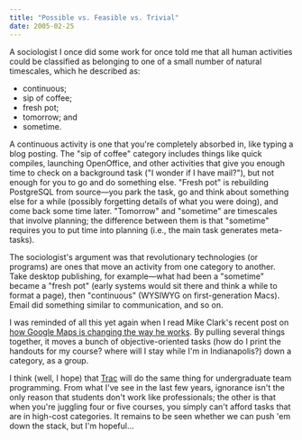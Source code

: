 ```yaml
---
title: "Possible vs. Feasible vs. Trivial"
date: 2005-02-25
---
```

A sociologist I once did some work for once told me that all human activities could be classified as belonging to one of a small number of natural timescales, which he described as:
<ul>
  <li>continuous;</li>
  <li>sip of coffee;</li>
  <li>fresh pot;</li>
  <li>tomorrow; and</li>
  <li>sometime.</li>
</ul>
A continuous activity is one that you're completely absorbed in, like typing a blog posting. The "sip of coffee" category includes things like quick compiles, launching OpenOffice, and other activities that give you enough time to check on a background task ("I wonder if I have mail?"), but not enough for you to go and do something else.  "Fresh pot" is rebuilding PostgreSQL from source—you park the task, go and think about something else for a while (possibly forgetting details of what you were doing), and come back some time later.  "Tomorrow" and "sometime" are timescales that involve planning; the difference between them is that "sometime" requires you to put time into planning (i.e., the main task generates meta-tasks).

The sociologist's argument was that revolutionary technologies (or programs) are ones that move an activity from one category to another.  Take desktop publishing, for example—what had been a "sometime" became a "fresh pot" (early systems would sit there and think a while to format a page), then "continuous" (WYSIWYG on first-generation Macs).  Email did something similar to communication, and so on.

I was reminded of all this yet again when I read Mike Clark's recent post on <a href="http://www.clarkware.com/cgi/blosxom/2005/02/25">how Google Maps is changing the way he works</a>.  By pulling several things together, it moves a bunch of objective-oriented tasks (how do I print the handouts for my course? where will I stay while I'm in Indianapolis?) down a category, as a group.

I think (well, I hope) that <a href="http://projects.edgewall.com/trac">Trac</a> will do the same thing for undergraduate team programming.  From what I've see in the last few years, ignorance isn't the only reason that students don't work like professionals; the other is that when you're juggling four or five courses, you simply can't afford tasks that are in high-cost categories.  It remains to be seen whether we can push 'em down the stack, but I'm hopeful…
